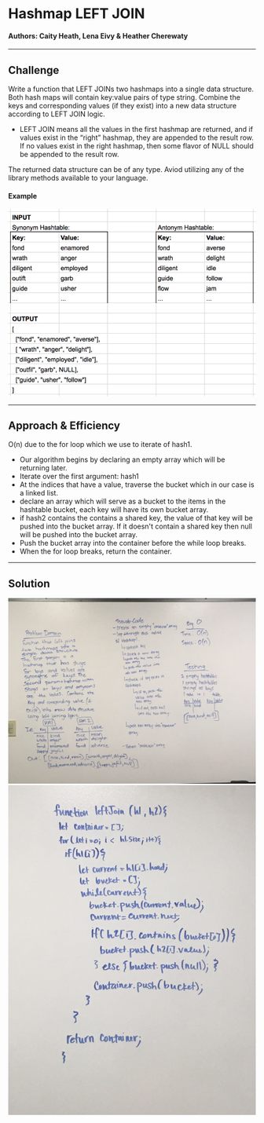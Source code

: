 # Hashmap LEFT JOIN
#### Authors: Caity Heath, Lena Eivy & Heather Cherewaty
---

## Challenge
Write a function that LEFT JOINs two hashmaps into a single data structure. Both hash maps will contain key:value pairs of type string. Combine the keys and corresponding values (if they exist) into a new data structure according to LEFT JOIN logic. 

* LEFT JOIN means all the values in the first hashmap are returned, and if values exist in the “right” hashmap, they are appended to the result row. If no values exist in the right hashmap, then some flavor of NULL should be appended to the result row.

The returned data structure can be of any type. 
Aviod utilizing any of the library methods available to your language. 

#### Example
![](./assets/dsa-33-io-table.png)

---

## Approach & Efficiency
O(n) due to the for loop which we use to iterate of hash1. 

* Our algorithm begins by declaring an empty array which will be returning later.
* Iterate over the first argument: hash1
* At the indices that have a value, traverse the bucket which in our case is a linked list. 
* declare an array which will serve as a bucket to the items in the hashtable bucket, each key will have its own bucket array. 
* if hash2 contains the contains a shared key, the value of that key will be pushed into the bucket array. If it doesn't contain a shared key then null will be pushed into the bucket array. 
* Push the bucket array into the container before the while loop breaks. 
*  When the for loop breaks, return the container.

---

## Solution
![](./assets/2-6-pd.JPG)
![](./assets/2-6-code.JPG)
